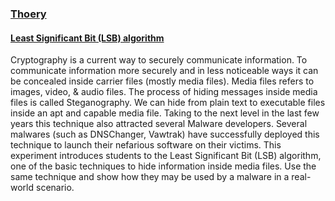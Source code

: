 <u><h3>Thoery</h3></u>

<u><h4>Least Significant Bit (LSB) algorithm</h4></u>

 <p>Cryptography is a current way to securely communicate information. To communicate information more securely and in less noticeable ways it can be concealed inside carrier files (mostly media files). Media files refers to images, video, & audio files. The process of hiding messages inside media files is called Steganography. We can hide from plain text to executable files inside an apt and capable media file. Taking to the next level in the last few years this technique also attracted several Malware developers. Several malwares (such as DNSChanger, Vawtrak) have successfully deployed this technique to launch their nefarious software on their victims. This experiment introduces students to the Least Significant Bit (LSB) algorithm, one of the basic techniques to hide information inside media files. Use the same technique and show how they may be used by a malware in a real-world scenario. </p>
